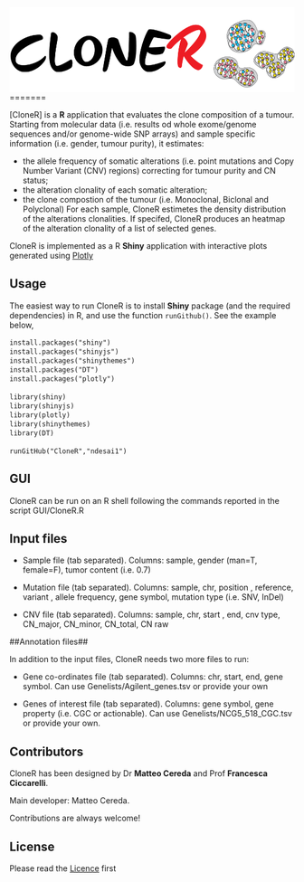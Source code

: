 <img src='www/Cloner_logo.png' height='150' style='float: right'/>
=======

[CloneR] is a **R** application that evaluates the clone composition of a tumour. Starting from molecular data (i.e. results od whole exome/genome sequences and/or genome-wide SNP arrays) and sample specific information (i.e. gender, tumour purity), it estimates:
- the allele frequency of somatic alterations (i.e. point mutations and Copy Number Variant (CNV) regions) correcting for tumour purity and CN status;
- the alteration clonality of each somatic alteration;
- the clone compostion of the tumour (i.e. Monoclonal, Biclonal and Polyclonal)
For each sample, CloneR estimetes the density distribution of the alterations clonalities. If specifed, CloneR produces an heatmap of the alteration clonality of a list of selected genes. 

CloneR is implemented as a R **Shiny** application with interactive plots generated using [Plotly](https://plot.ly)

## Usage
The easiest way to run CloneR is to install **Shiny** package (and the required dependencies) in R, and use the function `runGithub()`. See the example below,
```
install.packages("shiny")
install.packages("shinyjs")
install.packages("shinythemes")
install.packages("DT")
install.packages("plotly")

library(shiny)
library(shinyjs)
library(plotly)
library(shinythemes)
library(DT)

runGitHub("CloneR","ndesai1")
```

## GUI
CloneR can be run on an R shell following the commands reported in the script GUI/CloneR.R

## Input files

- Sample file (tab separated). Columns: sample, gender (man=T, female=F), tumor content (i.e. 0.7)

- Mutation file (tab separated). Columns: sample, chr, position , reference, variant , allele frequency, gene symbol, mutation type (i.e. SNV, InDel)

- CNV file (tab separated). Columns: sample, chr, start , end, cnv type, CN_major, CN_minor, CN_total, CN raw

##Annotation files##

In addition to the input files, CloneR needs two more files to run: 

- Gene co-ordinates file (tab separated). Columns: chr, start, end, gene symbol. Can use Genelists/Agilent_genes.tsv or provide your own

- Genes of interest file (tab separated). Columns: gene symbol, gene property (i.e. CGC or actionable). Can use Genelists/NCG5_518_CGC.tsv or provide your own. 

## Contributors

CloneR has been designed by Dr **Matteo Cereda** and Prof **Francesca Ciccarelli**. 

Main developer: Matteo Cereda. 

Contributions are always welcome!

## License

Please read the [Licence](LICENSE) first

